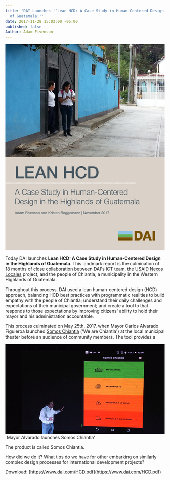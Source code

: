 ```yaml
---
title: 'DAI Launches ''Lean HCD: A Case Study in Human-Centered Design in the Highlands
  of Guatemala'''
date: 2017-11-28 15:03:00 -05:00
published: false
Author: Adam Fivenson
---
```


![HCD cover.jpg](/uploads/HCD%20cover.jpg)

Today DAI launches **Lean HCD: A Case Study in Human-Centered Design in the Highlands of Guatemala**. This landmark report is the culmination of 18 months of close collaboration between DAI's ICT team, the [USAID Nexos Locales](https://www.dai.com/our-work/projects/guatemala-nexos-locales) project, and the people of Chiantla, a municipality in the Western Highlands of Guatemala. 

Throughout this process, DAI used a lean human-centered design (HCD) approach, balancing HCD best practices with programmatic realities to build empathy with the people of Chiantla; understand their daily challenges and expectations of their municipal government; and create a tool to that responds to those expectations by improving citizens' ability to hold their mayor and his administration accountable. 

This process culminated on May 25th, 2017, when Mayor Carlos Alvarado Figuieroa launched [Somos Chiantla](http://bit.ly/Chiantla-App) ('We are Chiantla') at the local municipal theater before an audience of community members. The tool provides a 

![main menu.png](/uploads/main%20menu.png)
`Mayor Alvarado launches Somos Chiantla'

The product is called Somos Chiantla. 

How did we do it?
What tips do we have for other embarking on similarly complex design processes for international development projects? 




Download: [https://www.dai.com/HCD.pdf](https://www.dai.com/HCD.pdf)
